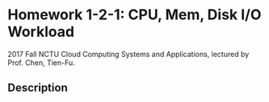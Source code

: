 # Homework 1-2-1: CPU, Mem, Disk I/O Workload

2017 Fall NCTU Cloud Computing Systems and Applications, lectured by Prof. Chen,
Tien-Fu.

## Description

